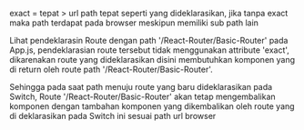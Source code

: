 exact = tepat > url path tepat seperti yang dideklarasikan,
        jika tanpa exact maka path terdapat pada browser meskipun memiliki sub path lain 

Lihat pendeklarasin Route dengan path '/React-Router/Basic-Router' pada App.js,
pendeklarasian route tersebut tidak menggunakan attribute 'exact', 
dikarenakan route yang dideklarasikan disini membutuhkan komponen yang di return oleh route path '/React-Router/Basic-Router'.

Sehingga pada saat path menuju route yang baru dideklarasikan pada Switch, 
Route '/React-Router/Basic-Router' akan tetap mengembalikan komponen dengan tambahan komponen yang dikembalikan oleh route yang di deklarasikan pada Switch ini sesuai path url browser